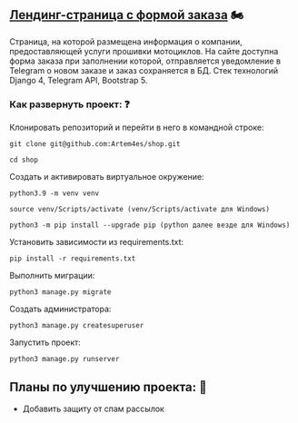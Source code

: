 ## [Лендинг-страница с формой заказа](https://turbotyoma.ru) :motorcycle:
Страница, на которой размещена информация о компании, предоставляющей услуги прошивки мотоциклов. На сайте доступна форма заказа при заполнении которой, отправляется уведомление в Telegram о новом заказе и заказ сохраняется в БД. Стек технологий Django 4, Telegram API, Bootstrap 5.


### Как развернуть проект: :question:

Клонировать репозиторий и перейти в него в командной строке:

```
git clone git@github.com:Artem4es/shop.git
```

```
cd shop
```

Cоздать и активировать виртуальное окружение:

```
python3.9 -m venv venv
```

```
source venv/Scripts/activate (venv/Scripts/activate для Windows)
```

```
python3 -m pip install --upgrade pip (python далее везде для Windows)
```

Установить зависимости из requirements.txt:

```
pip install -r requirements.txt
```

Выполнить миграции:
```
python3 manage.py migrate  
```

Создать администратора:
```
python3 manage.py createsuperuser
```

Запустить проект:

```
python3 manage.py runserver
```

## Планы по улучшению проекта: :rocket:

- Добавить защиту от спам рассылок


